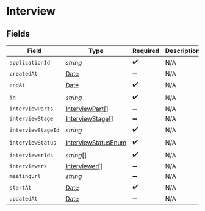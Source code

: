 # Interview


## Fields

| Field                                                                                         | Type                                                                                          | Required                                                                                      | Description                                                                                   |
| --------------------------------------------------------------------------------------------- | --------------------------------------------------------------------------------------------- | --------------------------------------------------------------------------------------------- | --------------------------------------------------------------------------------------------- |
| `applicationId`                                                                               | *string*                                                                                      | :heavy_check_mark:                                                                            | N/A                                                                                           |
| `createdAt`                                                                                   | [Date](https://developer.mozilla.org/en-US/docs/Web/JavaScript/Reference/Global_Objects/Date) | :heavy_minus_sign:                                                                            | N/A                                                                                           |
| `endAt`                                                                                       | [Date](https://developer.mozilla.org/en-US/docs/Web/JavaScript/Reference/Global_Objects/Date) | :heavy_check_mark:                                                                            | N/A                                                                                           |
| `id`                                                                                          | *string*                                                                                      | :heavy_check_mark:                                                                            | N/A                                                                                           |
| `interviewParts`                                                                              | [InterviewPart](../../models/shared/interviewpart.md)[]                                       | :heavy_minus_sign:                                                                            | N/A                                                                                           |
| `interviewStage`                                                                              | [InterviewStage](../../models/shared/interviewstage.md)[]                                     | :heavy_minus_sign:                                                                            | N/A                                                                                           |
| `interviewStageId`                                                                            | *string*                                                                                      | :heavy_check_mark:                                                                            | N/A                                                                                           |
| `interviewStatus`                                                                             | [InterviewStatusEnum](../../models/shared/interviewstatusenum.md)                             | :heavy_check_mark:                                                                            | N/A                                                                                           |
| `interviewerIds`                                                                              | *string*[]                                                                                    | :heavy_check_mark:                                                                            | N/A                                                                                           |
| `interviewers`                                                                                | [Interviewer](../../models/shared/interviewer.md)[]                                           | :heavy_minus_sign:                                                                            | N/A                                                                                           |
| `meetingUrl`                                                                                  | *string*                                                                                      | :heavy_minus_sign:                                                                            | N/A                                                                                           |
| `startAt`                                                                                     | [Date](https://developer.mozilla.org/en-US/docs/Web/JavaScript/Reference/Global_Objects/Date) | :heavy_check_mark:                                                                            | N/A                                                                                           |
| `updatedAt`                                                                                   | [Date](https://developer.mozilla.org/en-US/docs/Web/JavaScript/Reference/Global_Objects/Date) | :heavy_minus_sign:                                                                            | N/A                                                                                           |